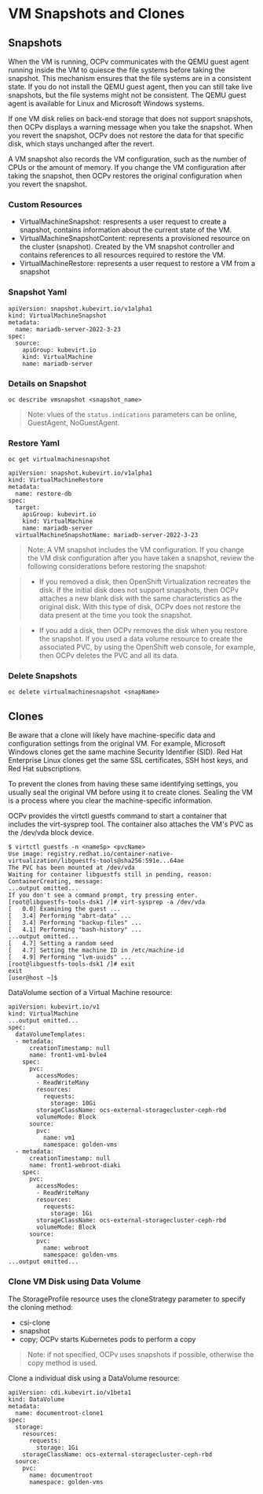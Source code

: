 # VM Snapshots and Clones

## Snapshots
When the VM is running, OCPv communicates with the QEMU guest agent running inside the VM to quiesce the file systems before taking the snapshot. This mechanism ensures that the file systems are in a consistent state. If you do not install the QEMU guest agent, then you can still take live snapshots, but the file systems might not be consistent. The QEMU guest agent is available for Linux and Microsoft Windows systems.

If one VM disk relies on back-end storage that does not support snapshots, then OCPv displays a warning message when you take the snapshot. When you revert the snapshot, OCPv does not restore the data for that specific disk, which stays unchanged after the revert.

A VM snapshot also records the VM configuration, such as the number of CPUs or the amount of memory. If you change the VM configuration after taking the snapshot, then OCPv restores the original configuration when you revert the snapshot.

### Custom Resources

* VirtualMachineSnapshot: respresents a user request to create a snapshot, contains information about the current state of the VM.  
* VirtualMachineSnapshotContent: represents a provisioned resource on the cluster (snapshot).  Created by the VM snapshot controller and contains references to all resources required to restore the VM.  
* VirtualMachineRestore: represents a user request to restore a VM from a snapshot


### Snapshot Yaml
```
apiVersion: snapshot.kubevirt.io/v1alpha1
kind: VirtualMachineSnapshot
metadata:
  name: mariadb-server-2022-3-23
spec:
  source:
    apiGroup: kubevirt.io
    kind: VirtualMachine
    name: mariadb-server
```
### Details on Snapshot

```
oc describe vmsnapshot <snapshot_name>
```

> Note: vlues of the `status.indications` parameters can be online, GuestAgent, NoGuestAgent.

### Restore Yaml
```
oc get virtualmachinesnapshot
```

```
apiVersion: snapshot.kubevirt.io/v1alpha1
kind: VirtualMachineRestore
metadata:
  name: restore-db
spec:
  target:
    apiGroup: kubevirt.io
    kind: VirtualMachine
    name: mariadb-server
  virtualMachineSnapshotName: mariadb-server-2022-3-23

```

> Note: A VM snapshot includes the VM configuration. If you change the VM disk configuration after you have taken a snapshot, review the following considerations before restoring the snapshot:  

>  * If you removed a disk, then OpenShift Virtualization recreates the disk. If the initial disk does not support snapshots, then OCPv attaches a new blank disk with the same characteristics as the original disk. With this type of disk, OCPv does not restore the data present at the time you took the snapshot. 

>  * If you add a disk, then OCPv removes the disk when you restore the snapshot. If you used a data volume resource to create the associated PVC, by using the OpenShift web console, for example, then OCPv deletes the PVC and all its data.


### Delete Snapshots

```
oc delete virtualmachinesnapshot <snapName>
```


## Clones

Be aware that a clone will likely have machine-specific data and configuration settings from the original VM. For example, Microsoft Windows clones get the same machine Security Identifier (SID). Red Hat Enterprise Linux clones get the same SSL certificates, SSH host keys, and Red Hat subscriptions.

To prevent the clones from having these same identifying settings, you usually seal the original VM before using it to create clones. Sealing the VM is a process where you clear the machine-specific information.

OCPv provides the virtctl guestfs command to start a container that includes the virt-sysprep tool. The container also attaches the VM's PVC as the /dev/vda block device. 

```
$ virtctl guestfs -n <nameSp> <pvcName>
Use image: registry.redhat.io/container-native-virtualization/libguestfs-tools@sha256:591e...64ae
The PVC has been mounted at /dev/vda
Waiting for container libguestfs still in pending, reason: ContainerCreating, message:
...output omitted...
If you don't see a command prompt, try pressing enter.
[root@libguestfs-tools-dsk1 /]# virt-sysprep -a /dev/vda
[   0.0] Examining the guest ...
[   3.4] Performing "abrt-data" ...
[   3.4] Performing "backup-files" ...
[   4.1] Performing "bash-history" ...
...output omitted...
[   4.7] Setting a random seed
[   4.7] Setting the machine ID in /etc/machine-id
[   4.9] Performing "lvm-uuids" ...
[root@libguestfs-tools-dsk1 /]# exit
exit
[user@host ~]$
```

DataVolume section of a Virtual Machine resource:
```hl_lines="5 10 16 18"
apiVersion: kubevirt.io/v1
kind: VirtualMachine
...output omitted...
spec:
  dataVolumeTemplates:
  - metadata:
      creationTimestamp: null
      name: front1-vm1-bvle4
    spec:
      pvc:
        accessModes:
        - ReadWriteMany
        resources:
          requests:
            storage: 10Gi
        storageClassName: ocs-external-storagecluster-ceph-rbd
        volumeMode: Block
      source:
        pvc:
          name: vm1
          namespace: golden-vms
  - metadata:
      creationTimestamp: null
      name: front1-webroot-diaki
    spec:
      pvc:
        accessModes:
        - ReadWriteMany
        resources:
          requests:
            storage: 1Gi
        storageClassName: ocs-external-storagecluster-ceph-rbd
        volumeMode: Block
      source:
        pvc:
          name: webroot
          namespace: golden-vms
...output omitted...
```


### Clone VM Disk using Data Volume

The StorageProfile resource uses the cloneStrategy parameter to specify the cloning method:

* csi-clone
* snapshot
* copy; OCPv starts Kubernetes pods to perform a copy

> Note: if not specified, OCPv uses snapshots if possible, otherwise the copy method is used.

Clone a individual disk using a DataVolume resource:

```
apiVersion: cdi.kubevirt.io/v1beta1
kind: DataVolume
metadata:
  name: documentroot-clone1
spec:
  storage:
    resources:
      requests:
        storage: 1Gi
    storageClassName: ocs-external-storagecluster-ceph-rbd
  source:
    pvc:
      name: documentroot
      namespace: golden-vms
```


